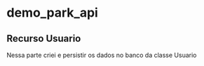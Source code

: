 # demo_park_api

## Recurso Usuario
Nessa parte criei e persistir os dados no banco da classe Usuario
